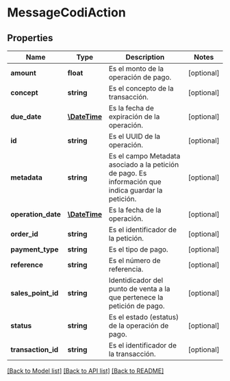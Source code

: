 # MessageCodiAction

## Properties
Name | Type | Description | Notes
------------ | ------------- | ------------- | -------------
**amount** | **float** | Es el monto de la operación de pago. | [optional] 
**concept** | **string** | Es el concepto de la transacción. | [optional] 
**due_date** | [**\DateTime**](\DateTime.md) | Es la fecha de expiración de la operación. | [optional] 
**id** | **string** | Es el UUID de la operación. | [optional] 
**metadata** | **string** | Es el campo Metadata asociado a la petición de pago. Es información que indica guardar la petición. | [optional] 
**operation_date** | [**\DateTime**](\DateTime.md) | Es la fecha de la operación. | [optional] 
**order_id** | **string** | Es el identificador de la petición. | [optional] 
**payment_type** | **string** | Es el tipo de pago. | [optional] 
**reference** | **string** | Es el número de referencia. | [optional] 
**sales_point_id** | **string** | Identidicador del punto de venta a la que pertenece la petición de pago. | [optional] 
**status** | **string** | Es el estado (estatus) de la operación de pago. | [optional] 
**transaction_id** | **string** | Es el identificador de la transacción. | [optional] 

[[Back to Model list]](../../README.md#documentation-for-models) [[Back to API list]](../../README.md#documentation-for-api-endpoints) [[Back to README]](../../README.md)

